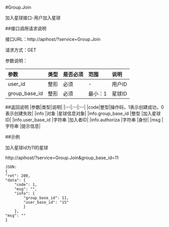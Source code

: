 #Group.Join

加入星球接口-用户加入星球

##接口调用请求说明

接口URL：http://apihost/?service=Group.Join

请求方式：GET

参数说明：

|参数|类型|是否必须|范围|说明|
|:--|:--|:--|:--|:--|
|user_id|整形|必须|-|用户ID|
|group_base_id|整形|必须|最小：1 |星球ID|

##返回说明
|参数|类型|说明|
|:--|:--|:--|
|code|整型|操作码，1表示创建成功，0表示创建失败|
|info                 |对象   |星球信息对象|
|info.group_base_id   |整型   |加入星球ID|
|info.user_base_id    |字符串 |加入者ID|
|info.authoriza   |字符串 |身份|
|msg                  |字符串 |提示信息|

##示例

加入星球id为11的星球

http://apihost/?service=Group.Join&group_base_id=11


    JSON:
    {
    "ret": 200,
    "data": {
        "code": 1,
        "msg": "",
        "info": {
            "group_base_id": 11,
            "user_base_id": "15"
            }
        },
    "msg": ""
    }

